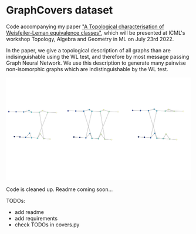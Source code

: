 # GraphCovers dataset
Code accompanying my paper ["A Topological characterisation of Weisfeiler-Leman equivalence classes"](https://arxiv.org/abs/2206.11876), which will be presented at ICML's workshop Topology, Algebra and Geometry in ML on July 23rd 2022.

In the paper, we give a topological description of all graphs than are indisinguishable using the WL test, and therefore by most message passing Graph Neural Network. We use this description to generate many pairwise non-isomorphic graphs which are indistinguishable by the WL test.

![This is an image](https://github.com/jacobbamberger/GraphCovers/blob/main/covers.png)

Code is cleaned up.
Readme coming soon...

TODOs:
 - add readme
 - add requirements
 - check TODOs in covers.py
